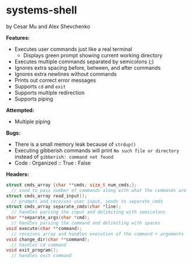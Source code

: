 # systems-shell
by Cesar Mu and Alex Shevchenko

**Features:**
- Executes user commands just like a real terminal
  - Displays green prompt showing current working directory
- Executes multiple commands separated by semicolons (;)
- Ignores extra spacing before, between, and after commands
- Ignores extra newlines without commands
- Prints out correct error messages
- Supports ```cd``` and ```exit```
- Supports multiple redirection
- Supports piping

**Attempted:**
- Multiple piping

**Bugs:**
- There is a small memory leak because of ```strdup()```
- Executing gibberish commands will print ```No such file or directory``` instead of ```gibberish: command not found```
- Code : Organized :: True : False

**Headers:**
```c
struct cmds_array {char **cmds; size_t num_cmds;};
  // used to pass number of commands along with what the commands are
struct cmds_array read_input();
  // prompts and receives user input, sends to separate_cmds
struct cmds_array separate_cmds(char *line);
  // handles parsing the input and delimiting with semicolons
char **separate_args(char *cmd);
  // handles parsing the command and delimiting with spaces
void execute(char **command);
  // receives array and handles execution of the command + arguments
void change_dir(char **command); 
  // handles cd command
void exit_program();
  // handles exit command
```
